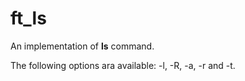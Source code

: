 # ft_ls
An implementation of **ls** command.

The following options ara available: -l, -R, -a, -r and -t.

